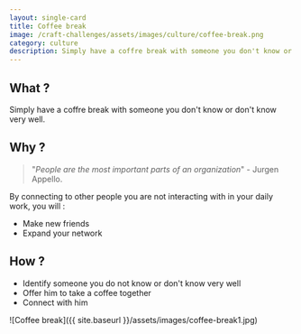 ```yaml
---
layout: single-card
title: Coffee break
image: /craft-challenges/assets/images/culture/coffee-break.png
category: culture
description: Simply have a coffre break with someone you don't know or don't know very well.
---
```



## What ?
Simply have a coffre break with someone you don't know or don't know very well.

## Why ?
>"*People are the most important parts of an organization*" - Jurgen Appello.

By connecting to other people you are not interacting with in your daily work, you will :
* Make new friends
* Expand your network

## How ?
* Identify someone you do not know or don't know very well
* Offer him to take a coffee together
* Connect with him

![Coffee break]({{ site.baseurl }}/assets/images/coffee-break1.jpg)  
